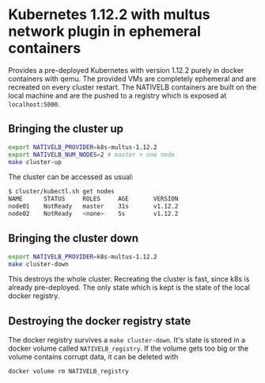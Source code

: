 # Kubernetes 1.12.2 with multus network plugin in ephemeral containers

Provides a pre-deployed Kubernetes with version 1.12.2 purely in docker
containers with qemu. The provided VMs are completely ephemeral and are
recreated on every cluster restart. The NATIVELB containers are built on the
local machine and are the pushed to a registry which is exposed at
`localhost:5000`.

## Bringing the cluster up

```bash
export NATIVELB_PROVIDER=k8s-multus-1.12.2
export NATIVELB_NUM_NODES=2 # master + one node
make cluster-up
```

The cluster can be accessed as usual:

```bash
$ cluster/kubectl.sh get nodes
NAME      STATUS     ROLES     AGE       VERSION
node01    NotReady   master    31s       v1.12.2
node02    NotReady   <none>    5s        v1.12.2
```

## Bringing the cluster down

```bash
export NATIVELB_PROVIDER=k8s-multus-1.12.2
make cluster-down
```

This destroys the whole cluster. Recreating the cluster is fast, since k8s is
already pre-deployed. The only state which is kept is the state of the local
docker registry.

## Destroying the docker registry state

The docker registry survives a `make cluster-down`. It's state is stored in a
docker volume called `NATIVELB_registry`. If the volume gets too big or the
volume contains corrupt data, it can be deleted with

```bash
docker volume rm NATIVELB_registry
```
